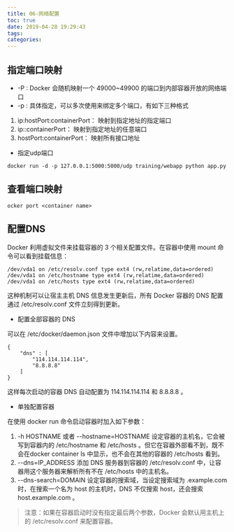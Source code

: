 ```yaml
---
title: 06-网络配置
toc: true
date: 2019-04-28 19:29:43
tags:
categories:
---
```


## 指定端口映射
- -P : Docker 会随机映射一个 49000~49900 的端口到内部容器开放的网络端口
- -p : 具体指定，可以多次使用来绑定多个端口，有如下三种格式

1. ip:hostPort:containerPort： 映射到指定地址的指定端口
1. ip::containerPort： 映射到指定地址的任意端口
1. hostPort:containerPort： 映射所有接口地址

- 指定udp端口
```
docker run -d -p 127.0.0.1:5000:5000/udp training/webapp python app.py
```

## 查看端口映射
```
ocker port <container name>
```

## 配置DNS
Docker 利用虚拟文件来挂载容器的 3 个相关配置文件。在容器中使用 mount 命令可以看到挂载信息：

```
/dev/vda1 on /etc/resolv.conf type ext4 (rw,relatime,data=ordered)
/dev/vda1 on /etc/hostname type ext4 (rw,relatime,data=ordered)
/dev/vda1 on /etc/hosts type ext4 (rw,relatime,data=ordered)
```
这种机制可以让宿主主机 DNS 信息发生更新后，所有 Docker 容器的 DNS 配置通过 /etc/resolv.conf 文件立刻得到更新。

- 配置全部容器的 DNS

可以在 /etc/docker/daemon.json 文件中增加以下内容来设置。
```
{
    "dns" : [
        "114.114.114.114",
        "8.8.8.8"
    ]
}
```
这样每次启动的容器 DNS 自动配置为 114.114.114.114 和 8.8.8.8 。

- 单独配置容器

在使用 docker run 命令启动容器时加入如下参数：

1. -h HOSTNAME 或者 --hostname=HOSTNAME 设定容器的主机名，它会被写到容器内的 /etc/hostname 和 /etc/hosts 。但它在容器外部看不到，既不会在docker container ls 中显示，也不会在其他的容器的 /etc/hosts 看到。
2. --dns=IP_ADDRESS 添加 DNS 服务器到容器的 /etc/resolv.conf 中，让容器用这个服务器来解析所有不在 /etc/hosts 中的主机名。
3. --dns-search=DOMAIN 设定容器的搜索域，当设定搜索域为 .example.com时，在搜索一个名为 host 的主机时，DNS 不仅搜索 host，还会搜索host.example.com 。

> 注意：如果在容器启动时没有指定最后两个参数，Docker 会默认用主机上的
/etc/resolv.conf 来配置容器。